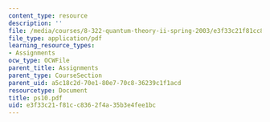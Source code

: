 ```yaml
---
content_type: resource
description: ''
file: /media/courses/8-322-quantum-theory-ii-spring-2003/e3f33c21f81cc8362f4a35b3e4fee1bc_ps10.pdf
file_type: application/pdf
learning_resource_types:
- Assignments
ocw_type: OCWFile
parent_title: Assignments
parent_type: CourseSection
parent_uid: a5c18c2d-70e1-80e7-70c8-36239c1f1acd
resourcetype: Document
title: ps10.pdf
uid: e3f33c21-f81c-c836-2f4a-35b3e4fee1bc
---
```

